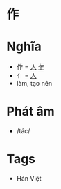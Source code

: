 # 作

# Nghĩa
* 作 = [人](人.md) [乍](乍.md)
* 亻 = [人](人.md)
* làm, tạo nên

# Phát âm
* /tác/

# Tags
* Hán Việt


